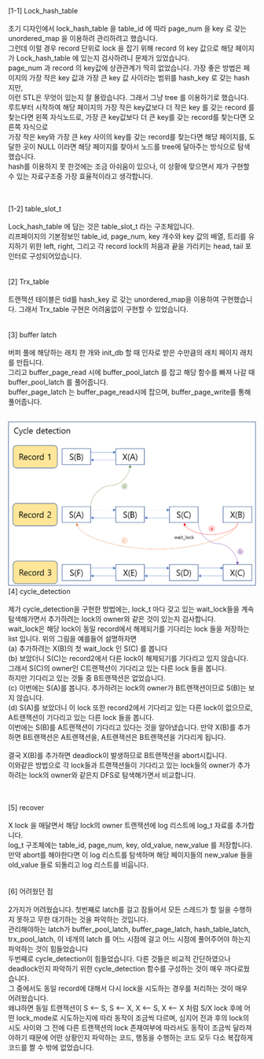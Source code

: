 <br/><br/>
[1-1] Lock_hash_table <br/><br/>
초기 디자인에서 lock_hash_table 을 table_id 에 따라 page_num 을 key 로 갖는 unordered_map 을 이용하려 관리하려고 했습니다.<br/>
그런데 이럴 경우 record 단위로 lock 을 잡기 위해 record 의 key 값으로 해당 페이지가 Lock_hash_table 에 있는지 검사하려니 문제가 있었습니다. <br/>
page_num 과 record 의 key값에 상관관계가 딱히 없었습니다. 가장 좋은 방법은 페이지의 가장 작은 key 값과 가장 큰 key 값 사이라는 범위를 hash_key 로 갖는 hash 지만, <br/>
이런 STL은 무엇이 있는지 잘 몰랐습니다. 그래서 그냥 tree 를 이용하기로 했습니다. <br/>
루트부터 시작하여 해당 페이지의 가장 작은 key값보다 더 작은 key 를 갖는 record 를 찾는다면 왼쪽 자식노드로, 가장 큰 key값보다 더 큰 key를 갖는 record를 찾는다면 오른쪽 자식으로<br/>
가장 작은 key와 가장 큰 key 사이의 key를 갖는 record를 찾는다면 해당 페이지를, 도달한 곳이 NULL 이라면 해당 페이지를 찾아서 노드를 tree에 달아주는 방식으로 탐색했습니다. <br/>
hash를 이용하지 못 한것에는 조금 아쉬움이 있으나, 이 상황에 맞으면서 제가 구현할 수 있는 자료구조중 가장 효율적이라고 생각합니다. <br/>
<br/>

<br/>
[1-2] table_slot_t <br/><br/>
Lock_hash_table 에 담는 것은 table_slot_t 라는 구조체입니다. <br/>
리프페이지의 기본정보인 table_id, page_num, key 개수와 key 값의 배열, 트리를 유지하기 위한 left, right, 그리고 각 record lock의 처음과 끝을 가리키는 head, tail 포인터로 구성되어있습니다.<br/>
<br/>

<br/>
[2] Trx_table <br/><br/>
트랜잭션 테이블은 tid를 hash_key 로 갖는 unordered_map을 이용하여 구현했습니다. 그래서 Trx_table 구현은 어려움없이 구현할 수 있었습니다. <br/>
<br/>

<br/>
[3] buffer latch <br/><br/>
버퍼 풀에 해당하는 래치 한 개와 init_db 할 때 인자로 받은 수만큼의 래치 페이지 래치를 만듭니다. <br/>
그리고 buffer_page_read 시에 buffer_pool_latch 를 잡고 해당 함수를 빠져 나갈 때 buffer_pool_latch 를 풀어줍니다.<br/>
buffer_page_latch 는 buffer_page_read시에 잡으며, buffer_page_write를 통해 풀어줍니다. <br/>
<br/>

![cycle_detection](./image/cycle_detection.png)
<br/>
[4] cycle_detection <br/><br/>
제가 cycle_detection을 구현한 방법에는, lock_t 마다 갖고 있는 wait_lock들을 계속 탐색해가면서 추가하려는 lock의 owner와 같은 것이 있는지 검사합니다. <br/>
wait_lock은 해당 lock이 동일 record에서 해제되기를 기다리는 lock 들을 저장하는 list 입니다. 위의 그림을 예를들어 설명하자면 <br/>
(a) 추가하려는 X(B)의 첫 wait_lock 인 S(C) 를 봅니다 <br/>
(b) 보았더니 S(C)는 record2에서 다른 lock이 해제되기를 기다리고 있지 않습니다. 그래서 S(C)의 owner인 C트랜잭션이 기다리고 있는 다른 lock 들을 봅니다.<br/>
    하지만 기다리고 있는 것들 중 B트랜잭션은 없었습니다.<br/>
(c) 이번에는 S(A)를 봅니다. 추가하려는 lock의 owner가 B트랜잭션이므로 S(B)는 보지 않습니다. <br/>
(d) S(A)를 보았더니 이 lock 또한 record2에서 기다리고 있는 다른 lock이 없으므로, A트랜잭션이 기다리고 있는 다른 lock 들을 봅니다. <br/>
    이번에는 S(B)를 A트랜잭션이 기다리고 있다는 것을 알아냈습니다. 만약 X(B)를 추가하면 B트랜잭션은 A트랜잭션을, A트랜잭션은 B트랜잭션을 기다리게 됩니다.<br/>
<br/>결국 X(B)를 추가하면 deadlock이 발생하므로 B트랜잭션을 abort시킵니다.<br/>
이와같은 방법으로 각 lock들과 트랜잭션들이 기다리고 있는 lock들의 owner가 추가하려는 lock의 owner와 같은지 DFS로 탐색해가면서 비교합니다.<br/>
<br/>

<br/>
[5] recover<br/><br/>
X lock 을 매달면서 해당 lock의 owner 트랜잭션에 log 리스트에 log_t 자료를 추가합니다. <br/>
log_t 구조체에는 table_id, page_num, key, old_value, new_value 를 저장합니다.<br/>
만약 abort를 해야한다면 이 log 리스트를 탐색하며 해당 페이지들의 new_value 들을 old_value 들로 되돌리고 log 리스트를 비웁니다. <br/>
<br/>

<br/>
[6] 어려웠던 점<br/><br/>
2가지가 어려웠습니다. 첫번째로 latch를 걸고 잠들어서 모든 스레드가 할 일을 수행하지 못하고 무한 대기하는 것을 파악하는 것입니다. <br/>
관리해야하는 latch가 buffer_pool_latch, buffer_page_latch, hash_table_latch, trx_pool_latch, 이 네개의 latch 를 어느 시점에 걸고 어느 시점에 풀어주어야 하는지 파악하는 것이 힘들었습니다<br/>
두번째로 cycle_detection이 힘들었습니다. 다른 것들은 비교적 간단하였으나 deadlock인지 파악하기 위한 cycle_detection 함수를 구성하는 것이 매우 까다로웠습니다.<br/>
그 중에서도 동일 record에 대해서 다시 lock을 시도하는 경우를 처리하는 것이 매우 어려웠습니다. <br/>
왜냐하면 동일 트랜잭션이 S <-- S, S <-- X, X <-- S, X <-- X 처럼 S/X lock 후에 어떤 lock_mode로 시도하는지에 따라 동작이 조금씩 다르며, 심지어 전과 후의 lock의 시도 사이와 그 전에 다른 트랜잭션의 lock 
존재여부에 따라서도 동작이 조금씩 달라져야하기 때문에 어떤 상황인지 파악하는 코드, 행동을 수행하는 코드 모두 다소 복잡하게 코드를 짤 수 밖에 없었습니다.<br/>
<br/>


